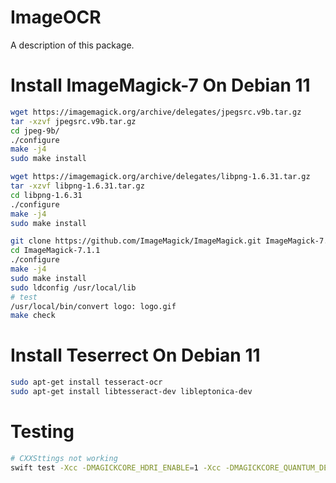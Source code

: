 # ImageOCR

A description of this package.

# Install ImageMagick-7 On Debian 11
```sh
wget https://imagemagick.org/archive/delegates/jpegsrc.v9b.tar.gz
tar -xzvf jpegsrc.v9b.tar.gz
cd jpeg-9b/
./configure
make -j4
sudo make install

wget https://imagemagick.org/archive/delegates/libpng-1.6.31.tar.gz
tar -xzvf libpng-1.6.31.tar.gz
cd libpng-1.6.31
./configure
make -j4
sudo make install

git clone https://github.com/ImageMagick/ImageMagick.git ImageMagick-7.1.1
cd ImageMagick-7.1.1
./configure
make -j4
sudo make install
sudo ldconfig /usr/local/lib
# test
/usr/local/bin/convert logo: logo.gif
make check
```

# Install Teserrect On Debian 11
```sh
sudo apt-get install tesseract-ocr
sudo apt-get install libtesseract-dev libleptonica-dev
```

# Testing
```sh
# CXXSttings not working
swift test -Xcc -DMAGICKCORE_HDRI_ENABLE=1 -Xcc -DMAGICKCORE_QUANTUM_DEPTH=16
```

